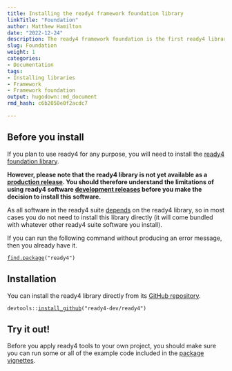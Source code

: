 ```yaml
---
title: Installing the ready4 framework foundation library
linkTitle: "Foundation"
author: Matthew Hamilton
date: "2022-12-24"
description: The ready4 framework foundation is the first ready4 library you should install.
slug: Foundation
weight: 1
categories: 
- Documentation
tags: 
- Installing libraries
- Framework
- Framework foundation
output: hugodown::md_document
rmd_hash: c6b2050e0f2acdc7

---
```


## Before you install

If you plan to use ready4 for any purpose, you will need to install the [ready4 foundation library](https://ready4-dev.github.io/ready4/).

**However, please note that the ready4 library is not yet available as a [production release](../../../../status/production-releases/). You should therefore understand the limitations of using ready4 software [development releases](../../../../status/development-releases/) before you make the decision to install this software.**

As all software in the ready4 suite [depends](../../dependencies/) on the ready4 library, so in most cases you do not need to install this library directly (it will come bundled with whatever other ready4 suite software you install).

If you can run the following command without producing an error message, then you already have it.

<div class="highlight">

<pre class='chroma'><code class='language-r' data-lang='r'><span><span class='nf'><a href='https://rdrr.io/r/base/find.package.html'>find.package</a></span><span class='o'>(</span><span class='s'>"ready4"</span><span class='o'>)</span></span></code></pre>

</div>

## Installation

You can install the ready4 library directly from its [GitHub repository](https://github.com/ready4-dev/ready4).

<div class="highlight">

<pre class='chroma'><code class='language-r' data-lang='r'><span><span class='nf'>devtools</span><span class='nf'>::</span><span class='nf'><a href='https://remotes.r-lib.org/reference/install_github.html'>install_github</a></span><span class='o'>(</span><span class='s'>"ready4-dev/ready4"</span><span class='o'>)</span></span></code></pre>

</div>

## Try it out!

Before you apply ready4 tools to your own project, you should make sure you can run some or all of the example code included in the [package vignettes](https://ready4-dev.github.io/ready4/articles/).

